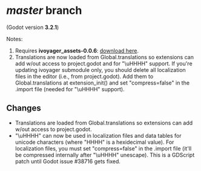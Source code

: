 # _master_ branch
(Godot version **3.2.1**)

Notes:
1. Requires **ivoyager_assets-0.0.6**: [download here](https://github.com/ivoyager/ivoyager/releases/download/v0.0.6-alpha/ivoyager_assets-0.0.6.zip).
2. Translations are now loaded from Global.translations so extensions can add w/out access to project.godot and for "\uHHHH" support. If you're updating ivoyager submodule only, you should delete all localization files in the editor (i.e., from project.godot). Add them to Global.translations at extension_init() and set "compress=false" in the .import file (needed for "\uHHHH" support).

## Changes
* Translations are loaded from Global.translations so extensions can add w/out access to project.godot.
* "\uHHHH" can now be used in localization files and data tables for unicode characters (where "HHHH" is a hexidecimal value). For localization files, you must set "compress=false" in the .import file (it'll be compressed internally after "\uHHHH" unescape). This is a GDScript patch until Godot issue #38716 gets fixed.
